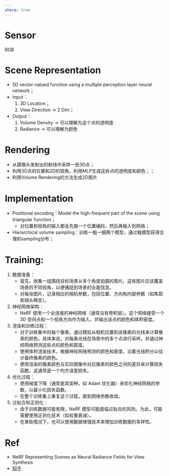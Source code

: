 ```yaml
---
share: true
---
```

# Sensor
RGB

# Scene Representation
- 5D vector-valued function using a multiple perception layer neural network；
- Input：
	1. 3D Location；
	2. View Direction → 2 Dim；
- Output：
	1. Volume Density → 可以理解为这个点的透明度
	2. Radiance → 可以理解为颜色

# Rendering
- 从摄像头发射出的射线中采样一些3D点；
- 利用3D点的位置和2D的视角，利用MLP生成这些点的透明度和颜色；；
- 利用Volume Rendering的方法生成2D图片

# Implementation
- Positional encoding：Model the high-frequent part of the scene using triangular function；
	- 对位置和视角的输入都会先做一个位置编码，然后再输入到网络；
- Hierarchical volume sampling：训练一粗一细两个模型，通过粗模型获得合理的sampling分布；

# Training:

1. 数据准备：
    - 首先，收集一组围绕目标场景从多个角度拍摄的图片。这些图片应该覆盖场景的不同视角，以便捕捉到场景的全面信息。
    - 对每张图片，记录相应的相机参数，包括位置、方向和内部参数（如焦距和镜头畸变）。
2. 神经网络架构：  
    - NeRF 使用一个全连接的神经网络（通常没有卷积层）。这个网络接受一个 3D 空间点和一个视角方向作为输入，并输出该点的颜色和体积密度。
3. 渲染和训练过程：
    - 对于训练集中的每个像素，通过模拟从相机位置到该像素的光线来计算像素的颜色。具体来说，对每条光线在场景中的多个点进行采样，并通过神经网络预测这些点的颜色和密度。
    - 使用体积渲染技术，根据神经网络预测的颜色和密度，沿着光线积分以估计最终像素的颜色。
    - 使用渲染的像素颜色与实际图像中对应像素的颜色之间的差异来计算损失函数。这通常是一个均方误差损失。
4. 优化过程：
    - 使用梯度下降（通常是其变种，如 Adam 优化器）来优化神经网络的参数，以最小化损失函数。
    - 在整个训练集上重复这个过程，直到网络参数收敛。
5. 过拟合和正则化：
    - 由于训练数据可能有限，NeRF 模型可能面临过拟合的风险。为此，可能需要使用正则化技术（如权重衰减）。
    - 在某些情况下，也可以使用数据增强技术来增加训练数据的多样性。

# Ref

- NeRF Representing Scenes as Neural Radiance Fields for View Synthesis
- [知乎](https://zhuanlan.zhihu.com/p/631284285)
